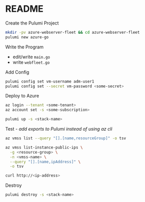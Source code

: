 # README

Create the Pulumi Project
  ```sh
  mkdir -pv azure-webserver-fleet && cd azure-webserver-fleet
  pulumi new azure-go
  ```

Write the Program
- edit/write `main.go`
- write `webfleet.go`

Add Config
```sh
pulumi config set vm-username adm-user1
pulumi config set --secret vm-password <some-secret>
```

Deploy to Azure
```sh
az login --tenant <some-tenant>
az account set -s <some-subscription>

pulumi up -s <stack-name>
```

Test - *add exports to Pulumi instead of using az cli*
```sh
az vmss list --query "[].[name,resourceGroup]" -o tsv

az vmss list-instance-public-ips \
  -g <resource-group> \
  -n <vmss-name> \
  --query "[].[name,ipAddress]" \
  -o tsv

curl http://<ip-address>
```

Destroy
```sh
pulumi destroy -s <stack-name>
```